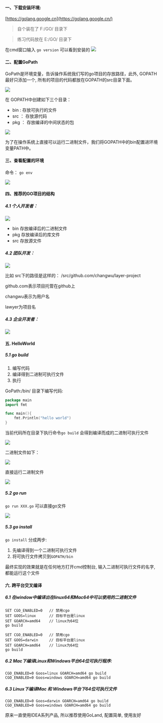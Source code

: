 #### 一、下载安装环境:

[https://golang.google.cn](https://golang.google.cn/) 

>  自个装在了 F:/GO/ 目录下

>  练习代码放在 E:/GO/ 目录下

在cmd窗口输入  `go version` 可以看到安装的
![](Snipaste_2020-03-17_22-05-57.png)



#### 二、配置GoPath

GoPath是环境变量，告诉操作系统我们写的go项目的存放路径，此外,  GOPATH最好只添加一个,  所有的项目的代码都放在GOPATH的src目录下面。

![](Snipaste_2020-03-17_22-10-50.png)



在 GOPATH中创建如下三个目录：

* bin :    存放可执行的文件
* src ：  存放源代码
* pkg ： 存放编译的中间状态的包

![](Snipaste_2020-03-17_22-12-29.png)



为了在操作系统上直接可以运行二进制文件，我们将GOPATH中的bin配置进环境变量PATH中。



#### 三、查看配置的环境

命令： `go env`

![](Snipaste_2020-03-17_22-22-58.png)



#### 四、推荐的GO项目的结构



##### 4.1 个人开发者：

![](Snipaste_2020-03-17_22-29-08.png)



* bin 存放编译后的二进制文件
* pkg 存放编译后的库文件
* src  存放源文件



#####  4.2 团队开发：

![](Snipaste_2020-03-17_22-33-52.png)



比如 src下的路径是这样的： /src/github.com/changwu/layer-project

github.com表示项目托管在github上

changwu表示为用户名

lawyer为项目名



#####  4.3 企业开发者：

![](Snipaste_2020-03-17_22-39-03.png)





#### 五.  HelloWorld

##### 5.1 go build

1. 编写代码
2. 编译得到二进制可执行文件
3. 执行

GoPath:/bin/ 目录下编写代码: 

```go
package main
import fmt

func main(){
	fmt.Println("hello world")
}
```

当前代码所在目录下执行命令`go build` 会得到编译而成的二进制可执行文件

![](Snipaste_2020-03-18_09-56-49.png)

二进制文件如下：

![](Snipaste_2020-03-18_09-57-24.png)



直接运行二进制文件

![](Snipaste_2020-03-18_10-03-32.png) 



##### 5.2  go run 

`go run XXX.go` 可以直接go文件

![](Snipaste_2020-03-18_10-02-34.png)





##### 5.3 go install

`go install`  分成两步:

1. 先编译得到一个二进制可执行文件
2. 将可执行文件拷贝到`GOPATH/bin` 

最终实现的效果就是在任何地方打开cmd控制台, 输入二进制可执行文件的名字, 都能运行这个文件



#### 六. 跨平台交叉编译

##### 6.1 在window中编译出在linux64和Mac64中可以使用的二进制文件

```
SET CGO_ENABLED=0   // 禁用cgo
SET GOOS=linux		// 目标平台是linux
SET GOARCH=amd64	// linux为64位
go build

SET CGO_ENABLED=0   // 禁用cgo
SET GOOS=darwin		// 目标平台是linux
SET GOARCH=amd64	// linux为64位
go build
```



##### 6.2 Mac下编译Linux和Windows平台64位可执行程序:

```
CGO_ENABLED=0 Goos=linux GOARCH=amd64 go build
CGO_ENABLED=0 Goos=windows GOARCH=amd64 go build
```



##### 6.3 Linux下编译Mac 和 Windows平台下64位可执行文件

```
CGO_ENABLED=0 Goos=darwin GOARCH=amd64 go build
CGO_ENABLED=0 Goos=windows GOARCH=amd64 go build
```

















原来一直使用IDEA系列产品,   所以推荐使用GoLand,  配置简单,  使用友好











